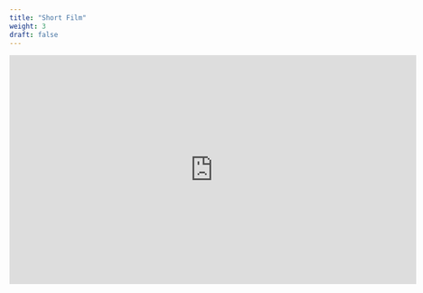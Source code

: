 ```yaml
---
title: "Short Film"
weight: 3
draft: false
---
```

<iframe width="720" height="405" src="https://www.youtube.com/embed/pVBtE8Vo1So?si=cZXxIWsOjTiPZ_DY" title="YouTube video player" frameborder="0" allow="accelerometer; autoplay; clipboard-write; encrypted-media; gyroscope; picture-in-picture; web-share" referrerpolicy="strict-origin-when-cross-origin" allowfullscreen></iframe>